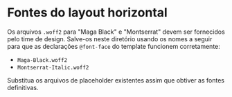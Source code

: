 # Fontes do layout horizontal

Os arquivos `.woff2` para "Maga Black" e "Montserrat" devem ser fornecidos pelo time de design.
Salve-os neste diretório usando os nomes a seguir para que as declarações `@font-face` do template funcionem corretamente:

- `Maga-Black.woff2`
- `Montserrat-Italic.woff2`

Substitua os arquivos de placeholder existentes assim que obtiver as fontes definitivas.
